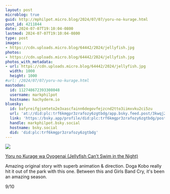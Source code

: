 ```yaml
---
layout: post
microblog: true
guid: http://mphilpot.micro.blog/2024/07/07/yoru-no-kurage.html
post_id: 4211844
date: 2024-07-07T19:10:04-0800
lastmod: 2024-07-07T19:10:04-0800
type: post
images:
- https://cdn.uploads.micro.blog/64442/2024/jellyfish.jpg
photos:
- https://cdn.uploads.micro.blog/64442/2024/jellyfish.jpg
photos_with_metadata:
- url: https://cdn.uploads.micro.blog/64442/2024/jellyfish.jpg
  width: 1000
  height: 1000
#url: /2024/07/07/yoru-no-kurage.html
mastodon:
  id: 112748672393308048
  username: markphilpot
  hostname: hachyderm.io
bluesky:
  id: bafyreifgjsmteto2e3xascfainn6degovfejzcnd2tto3iimxvku2ci5zu
  url: 'at://did:plc:trf6kmgpr3zrafozy6zgtbdg/app.bsky.feed.post/3kwqj26ueiv2g'
  link: 'https://bsky.app/profile/did:plc:trf6kmgpr3zrafozy6zgtbdg/post/3kwqj26ueiv2g'
  handle: markphilpot.bsky.social
  hostname: bsky.social
  did: 'did:plc:trf6kmgpr3zrafozy6zgtbdg'
---
```

![](https://micro.markphilpot.com/uploads/2024/jellyfish.jpg)

[Yoru no Kurage wa Oyogenai (Jellyfish Can’t Swim in the Night)](https://anilist.co/anime/163078/Yoru-no-Kurage-wa-Oyogenai/)

Amazing original story with superb animation & direction. Doga Kobo really hit it out of the park with this one. Between this and Girls Band Cry, it's been an amazing season.

9/10

